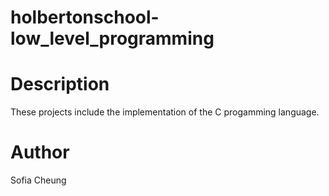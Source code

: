 # holbertonschool-low_level_programming
# Description
These projects include the implementation of the C progamming language.
# Author
Sofia Cheung
  
